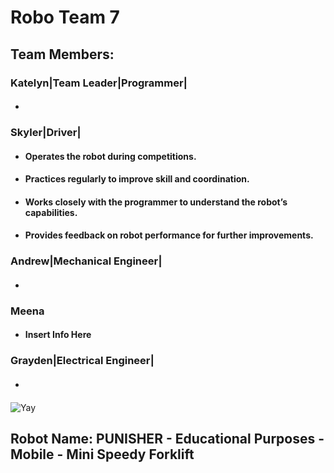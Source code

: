 # **Robo Team 7**

## Team Members:
### Katelyn|Team Leader|Programmer|
* #### 
### Skyler|Driver|
* #### Operates the robot during competitions.
* #### Practices regularly to improve skill and coordination.
* #### Works closely with the programmer to understand the robot’s capabilities.
* #### Provides feedback on robot performance for further improvements.
### Andrew|Mechanical Engineer|
* #### 
### Meena
* #### Insert Info Here
### Grayden|Electrical Engineer|
* #### 

![Yay](https://assets.stickpng.com/images/580b57fbd9996e24bc43bdfa.png)

## Robot Name: PUNISHER - Educational Purposes - Mobile - Mini Speedy Forklift
